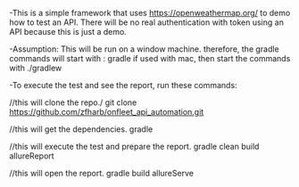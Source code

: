 -This is a simple framework that uses https://openweathermap.org/ to demo how to test an API. 
There will be no real authentication with token using an API because this is just a demo.

-Assumption: This will be run on a window machine. therefore,
the gradle commands will start with : gradle
if used with mac, then start the commands with ./gradlew

-To execute the test and see the report, run these commands:

//this will clone the repo./
git clone https://github.com/zfharb/onfleet_api_automation.git

//this will get the dependencies.
gradle

//this will execute the test and prepare the report.
gradle clean build allureReport

//this will open the report.
gradle build allureServe